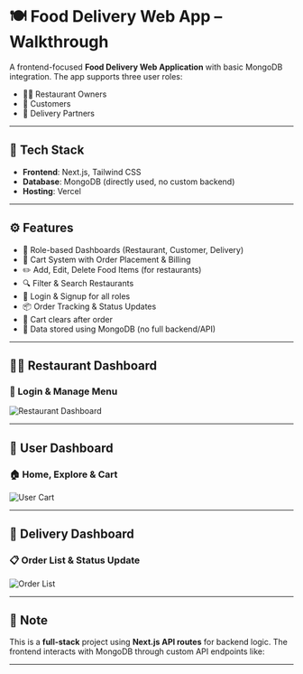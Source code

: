 # 🍽️ Food Delivery Web App – Walkthrough

A frontend-focused **Food Delivery Web Application** with basic MongoDB integration. The app supports three user roles:

- 🧑‍🍳 Restaurant Owners  
- 👤 Customers  
- 🚚 Delivery Partners

---

## 🧰 Tech Stack

- **Frontend**: Next.js, Tailwind CSS  
- **Database**: MongoDB (directly used, no custom backend)  
- **Hosting**: Vercel

---

## ⚙️ Features

- 👥 Role-based Dashboards (Restaurant, Customer, Delivery)
- 🛒 Cart System with Order Placement & Billing
- ✏️ Add, Edit, Delete Food Items (for restaurants)
- 🔍 Filter & Search Restaurants
- 🔐 Login & Signup for all roles
- 📦 Order Tracking & Status Updates
- 🧹 Cart clears after order
- 💾 Data stored using MongoDB (no full backend/API)

---

## 🧑‍🍳 Restaurant Dashboard

### 🔐 Login & Manage Menu

![Restaurant Dashboard](https://github.com/user-attachments/assets/208c2d30-0d54-4678-b68d-d99995f7fed4)

---

## 👤 User Dashboard

### 🏠 Home, Explore & Cart

![User Cart](https://github.com/user-attachments/assets/deaf2fcb-61ca-49a6-9360-1c2aef100e63)

---

## 🚚 Delivery Dashboard

### 📋 Order List & Status Update

![Order List](https://github.com/user-attachments/assets/60bf7b9a-dd6b-4db7-8762-a84f6e1e8285)

---


## 📌 Note

This is a **full-stack** project using **Next.js API routes** for backend logic. The frontend interacts with MongoDB through custom API endpoints like:


---
